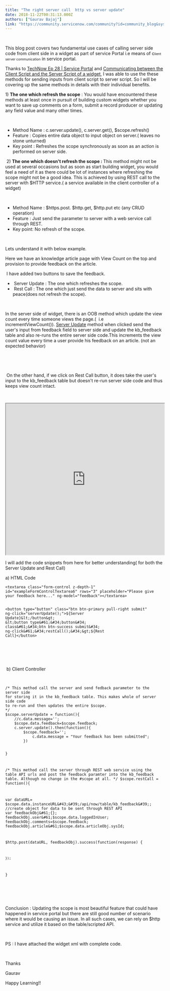 ```yaml
---
title: "The right server call  http vs server update"
date: 2018-11-22T00:31:13.000Z
authors: ["Gaurav Bajaj"]
link: "https://community.servicenow.com/community?id=community_blog&sys_id=1faa60a3dbb9a38011762183ca9619d6"
---
```

<p> </p>
<p>This blog post covers two fundamental use cases of calling server side code from client side in a widget as part of service Portal i.e means of c<span style="font-size: 8pt;">lient server communication</span> in service portal.</p>
<p>Thanks to <a href="community?id&#61;community_question&amp;sys_id&#61;31ee07a1dbdcdbc01dcaf3231f961920" target="_blank" rel="nofollow">TechNow Ep 28 | Service Portal</a> and <a href="https://serviceportal.io/communicating-between-the-client-script-and-the-server-script-of-a-widget/" rel="nofollow">Communicating between the Client Script and the Server Script of a widget</a>, I was able to use the these methods for sending inputs from client script to server script. So I will be covering up the same methods in details with their individual benefits.</p>
<p>1) <strong>The one which refresh the scope</strong> : You would have encountered these methods at least once in pursuit of building custom widgets whether you want to save up comments on a form, submit a record producer or updating any field value and many other times.</p>
<p> </p>
<ul><li>Method Name : c.server.update(), c.server.get(), $scope.refresh()</li><li>Feature : Copies entire data object to input object on server.( leaves no stone unturned)</li><li>Key point : Refreshes the scope synchronously as soon as an action is performed on server side.</li></ul>
<p> 2) <strong>The one which doesn&#39;t refresh the scope : </strong>This method might not be used at several occasions but as soon as start building widget, you would feel a need of it as there could be lot of instances where refreshing the scope might not be a good idea. This is achieved by using REST call to the server with $HTTP service.( a service available in the client controller of a widget)</p>
<p>      </p>
<ul><li>Method Name : $https.post. $http.get, $http.put etc (any CRUD operation)</li><li>Feature : Just send the parameter to server with a web service call through REST.</li><li>Key point: No refresh of the scope.</li></ul>
<p>     </p>
<p>Lets understand it with below example.</p>
<p>Here we have an knowledge article page with View Count on the top and provision to provide feedback on the article.</p>
<p> I have added two buttons to save the feedback.</p>
<ul><li> Server Update : The one which refreshes the scope.</li><li> Rest Call : The one which just send the data to server and sits with peace(does not refresh the scope).</li></ul>
<p> </p>
<p>In the server side of widget, there is an OOB method which update the view count every time someone views the page.(  i.e incrementViewCount()). <span style="text-decoration: underline;">Server Update</span> method when clicked send the user&#39;s input from feedback field to server side and update the kb_feedback table and also re-runs the entire server side code.This increments the view count value every time a user provide his feedback on an article. (not an expected behavior)</p>
<p> </p>
<p> </p>
<p> On the other hand, if we click on Rest Call button, it does take the user&#39;s input to the kb_feedback table but doesn&#39;t re-run server side code and thus keeps view count intact. </p>
<p> </p>
<p><iframe id="video_tinymce" style="width: 100%; height: 480px;" src="https://www.youtube.com/embed/-bJDYy6gxo0"></iframe></p>
<p>I will add the code snippets from here for better understanding( for both the Server Update and Rest Call)</p>
<p>a) HTML Code </p>
<pre class="language-markup"><code>&lt;textarea class&#61;&#34;form-control z-depth-1&#34; id&#61;&#34;exampleFormControlTextarea6&#34; rows&#61;&#34;3&#34; placeholder&#61;&#34;Please give your feedback here...&#34; ng-model&#61;&#34;feedback&#34;&gt;&lt;/textarea&gt;


&lt;button type&#61;&#34;button&#34; class&#61;&#34;btn btn-primary pull-right submit&#34; ng-click&#61;&#34;serverUpdate();&#34;&gt;${Server Update}&lt;/button&gt;
&lt;button type&#61;&#34;button&#34; class&#61;&#34;btn btn-success submit&#34; ng-click&#61;&#34;restCall();&#34;&gt;${Rest Call}&lt;/button&gt;
 </code></pre>
<p> </p>
<p> </p>
<p> b) Client Controller </p>
<p> </p>
<pre class="language-javascript"><code>/* This method call the server and send fedback parameter to the server side
for storing it in the kb_feedback table. This makes whole of server side code
to re-run and then updates the entire $scope.
*/
$scope.serverUpdate &#61; function(){
	//c.data.message&#61;&#39;&#39;;
	$scope.data.feedback&#61;$scope.feedback;
	c.server.update().then(function(){
		$scope.feedback&#61;&#39;&#39;;
			c.data.message &#61; &#34;Your feedback has been submitted&#34;;
		})
	
	
	
}

/* This method call the server through REST web service using the table API urls
and post the feedback paramter into the kb_feedback table.
Although no change in the #scope at all.
*/
$scope.restCall &#61; function(){

var dataURL&#61; $scope.data.instanceURL&#43;&#39;/api/now/table/kb_feedback&#39;;
//create object for data to be sent through REST API
var feedbackObj&#61;{};
feedbackObj.user&#61;$scope.data.loggedInUser;
feedbackObj.comments&#61;$scope.feedback;
	feedbackObj.article&#61;$scope.data.articleObj.sysId;



  $http.post(dataURL, feedbackObj).success(function(response) {
		
	});


}</code></pre>
<p> </p>
<p> </p>
<p>Conclusion : Updating the scope is most beautiful feature that could have happened in service portal but there are still good number of scenario where it would be causing an issue. In all such cases, we can rely on $http service and utilize it based on the table/scripted API.</p>
<p> </p>
<p>PS : I have attached the widget xml with complete code.</p>
<p> </p>
<p>Thanks</p>
<p>Gaurav </p>
<p>Happy Learning!!</p>
<p><strong><span style="font-size: 14pt;">   </span></strong></p>
<p> </p>
<p> </p>